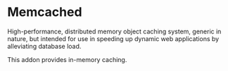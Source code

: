 # Memcached

High-performance, distributed memory object caching system, generic in nature, but intended for use in speeding up dynamic web applications by alleviating database load.

This addon provides in-memory caching.